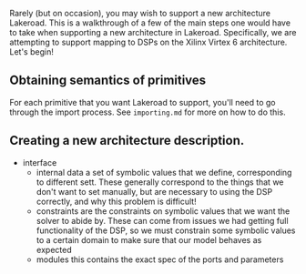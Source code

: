 Rarely (but on occasion), you may
wish to support a new architecture
Lakeroad. This is a walkthrough
of a few of the main steps one would
have to take when supporting a new 
architecture in Lakeroad. Specifically,
we are attempting to support 
mapping to DSPs on the Xilinx Virtex 6
architecture. Let's begin!

## Obtaining semantics of primitives
For each primitive that you want
Lakeroad to support, you'll need to
go through the import process. See
`importing.md` for more on how to do this.

## Creating a new architecture description.

- interface
  - internal data a set of symbolic values that we define, corresponding
  to different sett. These generally correspond to the things that
  we don't want to set manually, but are necessary to using the DSP
  correctly, and why this problem is difficult!
  - constraints are the constraints on symbolic values
  that we want the solver to abide by. These can come from 
  issues we had getting full functionality of the DSP, so we 
  must constrain some symbolic values to a certain domain to
  make sure that our model behaves as expected
  - modules
  this contains the exact spec of the ports and parameters 